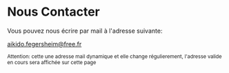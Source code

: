 # Nous Contacter

Vous pouvez nous écrire par mail à l'adresse suivante:

[aikido.fegersheim@free.fr](mailto:aikido.fegersheim@free.fr)

<small>Attention: cette une adresse mail dynamique et elle change régulierement, l'adresse valide en cours sera affichée sur cette page</small>
